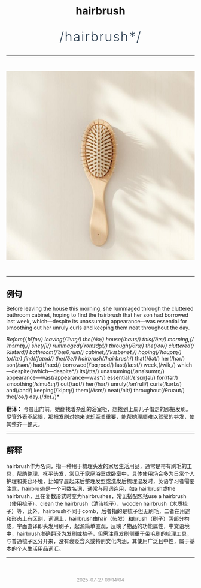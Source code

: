 <div align="center">

# hairbrush

<div style="margin: 30px 0;">
<h1 style="font-size: 2.5em; font-weight: 300; letter-spacing: 2px; margin: 0; color: #2c3e50;">
/hairbrush*/
</h1>
</div>

</div>

---

<div align="center" style="margin: 40px 0;">

![hairbrush](images/hairbrush.png)

</div>

---

## 例句

Before leaving the house this morning, she rummaged through the cluttered bathroom cabinet, hoping to find the hairbrush that her son had borrowed last week, which—despite its unassuming appearance—was essential for smoothing out her unruly curls and keeping them neat throughout the day.

*Before(/ˌbiˈfɔr/) leaving(/ˈlivɪŋ/) the(/ðə/) house(/haʊs/) this(/ðɪs/) morning,(/ˈmɔrnɪŋ,/) she(/ʃi/) rummaged(/ˈrəmɪʤd/) through(/θru/) the(/ðə/) cluttered(/ˈklətərd/) bathroom(/ˈbæθˌrum/) cabinet,(/ˈkæbənət,/) hoping(/ˈhoʊpɪŋ/) to(/tɪ/) find(/faɪnd/) the(/ðə/) hairbrush(/hairbrush*/) that(/ðət/) her(/hər/) son(/sən/) had(/hæd/) borrowed(/ˈbɑˌroʊd/) last(/læst/) week,(/wik,/) which—despite(/which—despite*/) its(/ɪts/) unassuming(/ˌənəˈsumɪŋ/) appearance—was(/appearance—was*/) essential(/ɛˈsɛnʃəl/) for(/fər/) smoothing(/sˈmuðɪŋ/) out(/aʊt/) her(/hər/) unruly(/ənˈruli/) curls(/kərlz/) and(/ənd/) keeping(/ˈkipɪŋ/) them(/ðɛm/) neat(/nit/) throughout(/θruaʊt/) the(/ðə/) day.(/deɪ./)*

**翻译：** 今晨出门前，她翻找着杂乱的浴室柜，想找到上周儿子借走的那把发刷。尽管外表不起眼，那把发刷对她来说却至关重要，能帮她理顺难以驾驭的卷发，使其整齐一整天。

---

## 解释

hairbrush作为名词，指一种用于梳理头发的家居生活用品，通常是带有刷毛的工具，帮助整理、抚平头发，常见于家庭浴室或卧室中，具体使用场合多为日常个人护理和美容环境，比如早晨起床后整理发型或洗发后梳理湿发时，英语学习者需要注意，hairbrush是一个可数名词，通常与冠词连用，如a hairbrush或the hairbrush，且在复数形式时变为hairbrushes，常见搭配包括use a hairbrush（使用梳子）、clean the hairbrush（清洁梳子）、wooden hairbrush（木质梳子）等，此外，hairbrush不同于comb，后者指的是梳子但无刷毛，二者在用途和形态上有区别，词源上，hairbrush由hair（头发）和brush（刷子）两部分构成，字面直译即头发用刷子，起源简单直观，反映了物品的功能属性，中文语境中，hairbrush准确翻译为发刷或梳子，但需注意发刷侧重于带毛刷的梳理工具，与普通梳子区分开来，没有褒贬含义或特别文化内涵，其使用广泛且中性，属于基本的个人生活用品词汇。


---

<div align="center" style="margin-top: 50px;">
<small style="color: #999; font-size: 0.9em;">2025-07-27 09:14:04</small>
</div>
